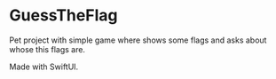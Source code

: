 # GuessTheFlag

Pet project with simple game where shows some flags and asks about whose this flags are.

Made with SwiftUI.
